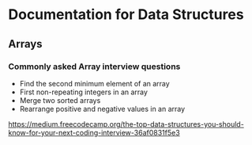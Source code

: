 # Documentation for Data Structures

## Arrays

### Commonly asked Array interview questions

- Find the second minimum element of an array
- First non-repeating integers in an array
- Merge two sorted arrays
- Rearrange positive and negative values in an array  

https://medium.freecodecamp.org/the-top-data-structures-you-should-know-for-your-next-coding-interview-36af0831f5e3